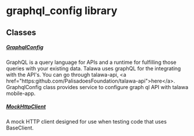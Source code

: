 



# graphql_config library











## Classes

##### [GraphqlConfig](../services_graphql_config/GraphqlConfig-class.md)



GraphQL is a query language for APIs and a runtime for fulfilling those queries with your existing data.
Talawa uses graphQL for the integrating with the API's.
You can go through talawa-api, \<a href="https:github.com/PalisadoesFoundation/talawa-api"\>here\</a\>.
GraphqlConfig class provides service to configure graph ql API with talawa mobile-app.


##### [MockHttpClient](../services_graphql_config/MockHttpClient-class.md)



A mock HTTP client designed for use when testing code that uses BaseClient.















